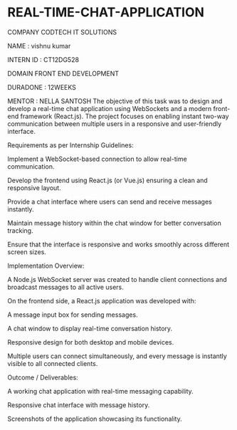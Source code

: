 # REAL-TIME-CHAT-APPLICATION
COMPANY CODTECH IT SOLUTIONS

NAME : vishnu kumar 

INTERN ID : CT12DG528

DOMAIN FRONT END DEVELOPMENT

DURADONE : 12WEEKS

MENTOR : NELLA SANTOSH
The objective of this task was to design and develop a real-time chat application using WebSockets and a modern front-end framework (React.js). The project focuses on enabling instant two-way communication between multiple users in a responsive and user-friendly interface.

Requirements as per Internship Guidelines:

Implement a WebSocket-based connection to allow real-time communication.

Develop the frontend using React.js (or Vue.js) ensuring a clean and responsive layout.

Provide a chat interface where users can send and receive messages instantly.

Maintain message history within the chat window for better conversation tracking.

Ensure that the interface is responsive and works smoothly across different screen sizes.

Implementation Overview:

A Node.js WebSocket server was created to handle client connections and broadcast messages to all active users.

On the frontend side, a React.js application was developed with:

A message input box for sending messages.

A chat window to display real-time conversation history.

Responsive design for both desktop and mobile devices.

Multiple users can connect simultaneously, and every message is instantly visible to all connected clients.

Outcome / Deliverables:

A working chat application with real-time messaging capability.

Responsive chat interface with message history.

Screenshots of the application showcasing its functionality.



